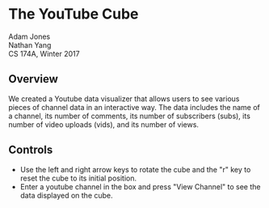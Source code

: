 # The YouTube Cube

Adam Jones <br/>
Nathan Yang <br/>
CS 174A, Winter 2017

## Overview

We created a Youtube data visualizer that allows users to see various pieces of channel data in an interactive way. The data includes the name of a channel, its number of comments, its number of subscribers (subs), its number of video uploads (vids), and its number of views.

## Controls

* Use the left and right arrow keys to rotate the cube and the "r" key to reset the cube to its initial position.
* Enter a youtube channel in the box and press "View Channel" to see the data displayed on the cube.
